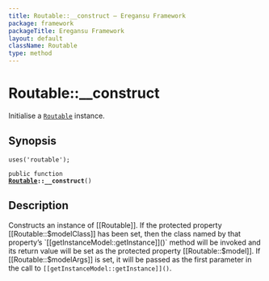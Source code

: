 ```yaml
---
title: Routable::__construct — Eregansu Framework
package: framework
packageTitle: Eregansu Framework
layout: default
className: Routable
type: method
---
```


# Routable::__construct

Initialise a <code><a href="Routable">Routable</a></code> instance.

## Synopsis

<code>uses('routable');</code>

<code>public function <b><a href="Routable">Routable</a>::__construct</b>()</code>

## Description

Constructs an instance of [[Routable]]. If the protected property [[Routable::$modelClass]] has been set, then the class named by that property’s `[[getInstanceModel::getInstance]]()` method will be invoked and its return value will be set as the protected property [[Routable::$model]]. If [[Routable::$modelArgs]] is set, it will be passed as the first parameter in the call to `[[getInstanceModel::getInstance]]()`.


